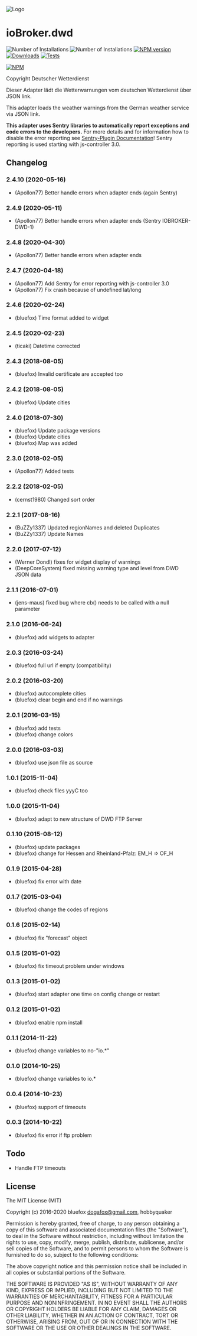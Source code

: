 ![Logo](admin/dwd.png)
# ioBroker.dwd

![Number of Installations](http://iobroker.live/badges/dwd-installed.svg) 
![Number of Installations](http://iobroker.live/badges/dwd-stable.svg) 
[![NPM version](http://img.shields.io/npm/v/iobroker.dwd.svg)](https://www.npmjs.com/package/iobroker.dwd)
[![Downloads](https://img.shields.io/npm/dm/iobroker.dwd.svg)](https://www.npmjs.com/package/iobroker.dwd)
[![Tests](https://travis-ci.org/ioBroker/ioBroker.dwd.svg?branch=master)](https://travis-ci.org/ioBroker/ioBroker.dwd)

[![NPM](https://nodei.co/npm/iobroker.dwd.png?downloads=true)](https://nodei.co/npm/iobroker.dwd/)

Copyright Deutscher Wetterdienst

Dieser Adapter lädt die Wetterwarnungen vom deutschen Wetterdienst über JSON link.

This adapter loads the weather warnings from the German weather service via JSON link.

**This adapter uses Sentry libraries to automatically report exceptions and code errors to the developers.** For more details and for information how to disable the error reporting see [Sentry-Plugin Documentation](https://github.com/ioBroker/plugin-sentry#plugin-sentry)! Sentry reporting is used starting with js-controller 3.0.

## Changelog

### 2.4.10 (2020-05-16)
* (Apollon77) Better handle errors when adapter ends (again Sentry)

### 2.4.9 (2020-05-11)
* (Apollon77) Better handle errors when adapter ends (Sentry IOBROKER-DWD-1) 

### 2.4.8 (2020-04-30)
* (Apollon77) Better handle errors when adapter ends 

### 2.4.7 (2020-04-18)
* (Apollon77) Add Sentry for error reporting with js-controller 3.0
* (Apollon77) Fix crash because of undefined lat/long 

### 2.4.6 (2020-02-24)
* (bluefox) Time format added to widget

### 2.4.5 (2020-02-23)
* (ticaki) Datetime corrected

### 2.4.3 (2018-08-05)
* (bluefox) Invalid certificate are accepted too

### 2.4.2 (2018-08-05)
* (bluefox) Update cities

### 2.4.0 (2018-07-30)
* (bluefox) Update package versions
* (bluefox) Update cities
* (bluefox) Map was added

### 2.3.0 (2018-02-05)
* (Apollon77) Added tests

### 2.2.2 (2018-02-05)
* (cernst1980) Changed sort order

### 2.2.1 (2017-08-16)
* (BuZZy1337) Updated regionNames and deleted Duplicates
* (BuZZy1337) Update Names

### 2.2.0 (2017-07-12)
* (Werner Dondl) fixes for widget display of warnings
* (DeepCoreSystem) fixed missing warning type and level from DWD JSON data

### 2.1.1 (2016-07-01)
* (jens-maus) fixed bug where cb() needs to be called with a null parameter

### 2.1.0 (2016-06-24)
* (bluefox) add widgets to adapter

### 2.0.3 (2016-03-24)
* (bluefox) full url if empty (compatibility)

### 2.0.2 (2016-03-20)
* (bluefox) autocomplete cities
* (bluefox) clear begin and end if no warnings

### 2.0.1 (2016-03-15)
* (bluefox) add tests
* (bluefox) change colors

### 2.0.0 (2016-03-03)
* (bluefox) use json file as source

### 1.0.1 (2015-11-04)
* (bluefox) check files yyyC too

### 1.0.0 (2015-11-04)
* (bluefox) adapt to new structure of DWD FTP Server

### 0.1.10 (2015-08-12)
* (bluefox) update packages
* (bluefox) change for Hessen and Rheinland-Pfalz: EM_H => OF_H

### 0.1.9 (2015-04-28)
* (bluefox) fix error with date

### 0.1.7 (2015-03-04)
* (bluefox) change the codes of regions

### 0.1.6 (2015-02-14)
* (bluefox) fix "forecast" object

### 0.1.5 (2015-01-02)
* (bluefox) fix timeout problem under windows

### 0.1.3 (2015-01-02)
* (bluefox) start adapter one time on config change or restart

### 0.1.2 (2015-01-02)
* (bluefox) enable npm install

### 0.1.1 (2014-11-22)
* (bluefox) change variables to no-"io.*"

### 0.1.0 (2014-10-25)
* (bluefox) change variables to io.*

### 0.0.4 (2014-10-23)
* (bluefox) support of timeouts

### 0.0.3 (2014-10-22)
* (bluefox) fix error if ftp problem

## Todo

* Handle FTP timeouts

## License

The MIT License (MIT)

Copyright (c) 2016-2020 bluefox <dogafox@gmail.com>, hobbyquaker

Permission is hereby granted, free of charge, to any person obtaining a copy
of this software and associated documentation files (the "Software"), to deal
in the Software without restriction, including without limitation the rights
to use, copy, modify, merge, publish, distribute, sublicense, and/or sell
copies of the Software, and to permit persons to whom the Software is
furnished to do so, subject to the following conditions:

The above copyright notice and this permission notice shall be included in all
copies or substantial portions of the Software.

THE SOFTWARE IS PROVIDED "AS IS", WITHOUT WARRANTY OF ANY KIND, EXPRESS OR
IMPLIED, INCLUDING BUT NOT LIMITED TO THE WARRANTIES OF MERCHANTABILITY,
FITNESS FOR A PARTICULAR PURPOSE AND NONINFRINGEMENT. IN NO EVENT SHALL THE
AUTHORS OR COPYRIGHT HOLDERS BE LIABLE FOR ANY CLAIM, DAMAGES OR OTHER
LIABILITY, WHETHER IN AN ACTION OF CONTRACT, TORT OR OTHERWISE, ARISING FROM,
OUT OF OR IN CONNECTION WITH THE SOFTWARE OR THE USE OR OTHER DEALINGS IN THE
SOFTWARE.
